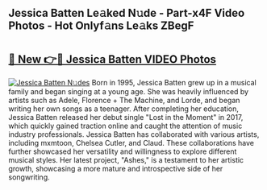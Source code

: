 ## Jessica Batten Le𝚊ked N𝚞de - Part-x4F Video Photos - Hot Onlyf𝚊ns Le𝚊ks ZBegF

# <h2><a href="http://ab72609.deff.icu/?id=Jessica+Batten">🔗 New 👉🔴 Jessica Batten VIDEO Photos</a></h2>

[![Jessica Batten N𝚞des](https://i.imgur.com/rIISA9y.gif)](http://ab72609.deff.icu/?id=Jessica+Batten)
Born in 1995, Jessica Batten grew up in a musical family and began singing at a young age. She was heavily influenced by artists such as Adele, Florence + The Machine, and Lorde, and began writing her own songs as a teenager. After completing her education, Jessica Batten released her debut single "Lost in the Moment" in 2017, which quickly gained traction online and caught the attention of music industry professionals. Jessica Batten has collaborated with various artists, including mxmtoon, Chelsea Cutler, and Claud. These collaborations have further showcased her versatility and willingness to explore different musical styles. Her latest project, "Ashes," is a testament to her artistic growth, showcasing a more mature and introspective side of her songwriting.
